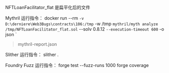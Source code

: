 NFTLoanFacilitator_flat 是扁平化后的文件

Mythril 运行指令：
docker run --rm `
  -v D:\derniere\Web3Bugs\contracts\106:/tmp `
  -w /tmp `
  mythril/myth analyze /tmp/NFTLoanFacilitator_flat.sol `
    --solv 0.8.12 `
    --execution-timeout 600 `
    -o json `
> mythril-report.json

Slither 运行指令： 
slither .

Foundry Fuzz 运行指令：
forge test --fuzz-runs 1000
forge coverage 

